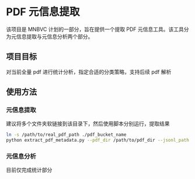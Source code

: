 # PDF 元信息提取

该项目是 MNBVC 计划的一部分，旨在提供一个提取 PDF 元信息工具。该工具分为元信息提取与元信息分析两个部分。

## 项目目标

对当前全量 pdf 进行统计分析，指定合适的分类策略，支持后续 pdf 解析

## 使用方法

### 元信息提取
建议将多个文件夹软链接到该目录下，然后使用脚本分别运行，提取结果

```bash
ln -s /path/to/real_pdf_path ./pdf_bucket_name
python extract_pdf_metadata.py --pdf_dir /path/to/pdf_dir --jsonl_path /path/to/meta_info.jsonl
```

### 元信息分析

目前仅完成统计部分
